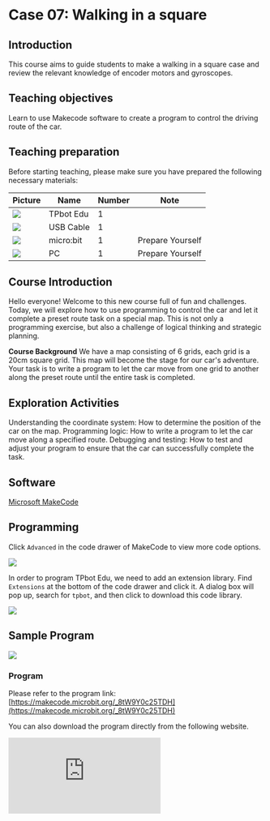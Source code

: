 ﻿---
sidebar_position: 7
sidebar_label: Walking in a square
---

# Case 07: Walking in a square

## Introduction

This course aims to guide students to make a walking in a square case and review the relevant knowledge of encoder motors and gyroscopes.

## Teaching objectives

Learn to use Makecode software to create a program to control the driving route of the car.

## Teaching preparation

Before starting teaching, please make sure you have prepared the following necessary materials:

| Picture | Name | Number | Note |
|---|---|---|---|
| ![](https://wiki-media-ef.oss-cn-hongkong.aliyuncs.com/docs/microbit/microbit-smart-car/microbit-tpbot-edu/TPBot_tianpeng_edu.png)| TPbot Edu | 1 |   |
| ![](https://wiki-media-ef.oss-cn-hongkong.aliyuncs.com/docs/microbit/interesting-case/cutebot-fun-football-game-kit/cases-libraries/images/USB-data-cable.png) | USB Cable | 1 |   |
| ![](https://wiki-media-ef.oss-cn-hongkong.aliyuncs.com/docs/microbit/interesting-case/cutebot-fun-football-game-kit/cases-libraries/images/microbit.png) | micro:bit | 1 | Prepare Yourself |
| ![](https://wiki-media-ef.oss-cn-hongkong.aliyuncs.com/docs/microbit/interesting-case/cutebot-fun-football-game-kit/cases-libraries/images/pc.png) | PC | 1 | Prepare Yourself |

## Course Introduction

Hello everyone! Welcome to this new course full of fun and challenges. Today, we will explore how to use programming to control the car and let it complete a preset route task on a special map. This is not only a programming exercise, but also a challenge of logical thinking and strategic planning.

**Course Background**
We have a map consisting of 6 grids, each grid is a 20cm square grid. This map will become the stage for our car's adventure. Your task is to write a program to let the car move from one grid to another along the preset route until the entire task is completed.

## Exploration Activities

Understanding the coordinate system: How to determine the position of the car on the map.
Programming logic: How to write a program to let the car move along a specified route.
Debugging and testing: How to test and adjust your program to ensure that the car can successfully complete the task.

## Software

[Microsoft MakeCode](https://makecode.microbit.org/#)

## Programming

Click `Advanced` in the code drawer of MakeCode to view more code options.

![](https://wiki-media-ef.oss-cn-hongkong.aliyuncs.com/docs/microbit/interesting-case/classroom-science-pack/images/classroom-science-pack-add-extensions-02.png)

In order to program TPbot Edu, we need to add an extension library. Find `Extensions` at the bottom of the code drawer and click it. A dialog box will pop up, search for `tpbot`, and then click to download this code library.

![](https://wiki-media-ef.oss-cn-hongkong.aliyuncs.com/docs/microbit/microbit-smart-car/microbit-tpbot/images/TPBot_tianpeng_case_01_03.png)


## Sample Program

![](https://wiki-media-ef.oss-cn-hongkong.aliyuncs.com/i18n/en/docusaurus-plugin-content-docs/current/microbit/microbit-smart-car/microbit-tpbot-edu/TPBot_tianpeng_edu_case_07_07.png)

### Program

Please refer to the program link: [https://makecode.microbit.org/_8tW9Y0c25TDH](https://makecode.microbit.org/_8tW9Y0c25TDH)

You can also download the program directly from the following website.

<div
    style={{
        position: 'relative',
        paddingBottom: '60%',
        overflow: 'hidden',
    }}
>
    <iframe
        src="https://makecode.microbit.org/_8tW9Y0c25TDH"
        frameborder="0"
        sandbox="allow-popups allow-forms allow-scripts allow-same-origin"
        style={{
            position: 'absolute',
            width: '100%',
            height: '100%',
        }}
    />
</div>


## Conclusion

When turned on, the car drives along the predetermined route.

## Extended knowledge

**Coordinate system**

A coordinate system is a method used in mathematics and physics to determine the position of a point in space. The following is a brief introduction to the basic knowledge of coordinates:

**One-dimensional coordinate system (number axis)**

The simplest coordinate system is one-dimensional, usually represented by a straight line, called a number axis.

On the number axis, each point has a numerical coordinate, which can be positive, negative, or zero.

The positive direction on the number axis is usually to the right and the negative direction is to the left.

**Two-dimensional coordinate system (plane rectangular coordinate system)**

The two-dimensional coordinate system extends the one-dimensional system and allows us to determine the position of a point on a plane.

It consists of two mutually perpendicular number axes, usually called the x-axis (horizontal) and the y-axis (vertical).

The point where these two axes intersect is called the origin, and its coordinates are (0, 0).

A point on any plane can be determined by a pair of numerical coordinates (x, y), where x represents the horizontal position and y represents the vertical position.
**Three-dimensional coordinate system (Cartesian coordinate system in space)**
The three-dimensional coordinate system further extends the two-dimensional system, allowing us to determine the position of points in three-dimensional space.
It consists of three mutually perpendicular axes, usually called the x-axis, y-axis, and z-axis.
The point where these three axes intersect is also the origin, and its coordinates are (0, 0, 0).
Any point in space can be determined by three numerical coordinates (x, y, z), where x, y, and z represent the position of the point on the three axes respectively.
**Representation of coordinates**
In a coordinate system, coordinates are usually represented in the form of ordered pairs or ordered triplets.
For example, in a two-dimensional coordinate system, the coordinates of point A can be represented as (3, 4), indicating that point A is 3 units away from the origin on the x-axis and 4 units away from the origin on the y-axis.
In a three-dimensional coordinate system, the coordinates of point B can be expressed as (2, 5, -1), which means that point B is 2 units away from the origin on the x-axis, 5 units away from the origin on the y-axis, and 1 unit away from the origin on the z-axis.
**Application of coordinates**
Coordinate systems are widely used in mathematics, physics, engineering, computer graphics and other fields.
In map making and navigation, coordinate systems are used to determine geographic locations.
In computer graphics and game development, coordinate systems are used to determine the position of objects on the screen.
Understanding coordinate systems is the basis for understanding more complex mathematical concepts and participating in many scientific and technological activities.
